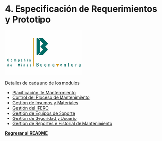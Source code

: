 # 4. Especificación de Requerimientos y Prototipo


<img src="../1/logo.png" alt="logo" style="width: 50%; height: auto;" />

Detalles de cada uno de los modulos
- [Planificación de Mantenimiento](4.1/4.1.md)
- [Control del Proceso de Mantenimiento](4.2/4.2.md)
- [Gestión de Insumos y Materiales](4.3/4.3.md)
- [Gestión del IPERC](4.4/4.4.md)
- [Gestión de Equipos de Soporte](4.5/4.5.md)
- [Gestión de Seguridad y Usuario](4.6/4.6.md)
- [Gestion de Reportes e Historial de Mantenimiento](4.7/4.7.md)

**[Regresar al README](../README.md)**